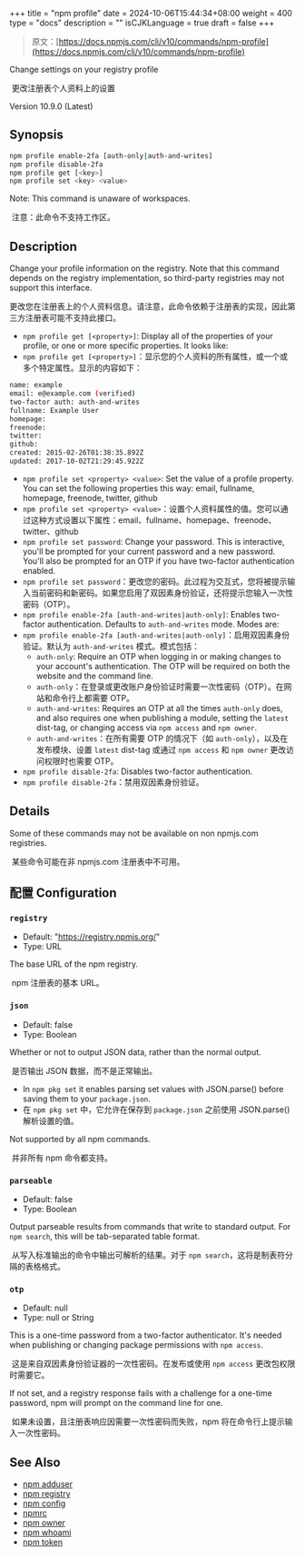 +++
title = "npm profile"
date = 2024-10-06T15:44:34+08:00
weight = 400
type = "docs"
description = ""
isCJKLanguage = true
draft = false
+++

> 原文：[https://docs.npmjs.com/cli/v10/commands/npm-profile](https://docs.npmjs.com/cli/v10/commands/npm-profile)

Change settings on your registry profile

​	更改注册表个人资料上的设置

Version 10.9.0 (Latest)

## Synopsis



```bash
npm profile enable-2fa [auth-only|auth-and-writes]
npm profile disable-2fa
npm profile get [<key>]
npm profile set <key> <value>
```

Note: This command is unaware of workspaces.

​	注意：此命令不支持工作区。

## Description

Change your profile information on the registry. Note that this command depends on the registry implementation, so third-party registries may not support this interface.

​	更改您在注册表上的个人资料信息。请注意，此命令依赖于注册表的实现，因此第三方注册表可能不支持此接口。

- `npm profile get [<property>]`: Display all of the properties of your profile, or one or more specific properties. It looks like:
- `npm profile get [<property>]`：显示您的个人资料的所有属性，或一个或多个特定属性。显示的内容如下：



```bash
name: example
email: e@example.com (verified)
two-factor auth: auth-and-writes
fullname: Example User
homepage:
freenode:
twitter:
github:
created: 2015-02-26T01:38:35.892Z
updated: 2017-10-02T21:29:45.922Z
```

- `npm profile set <property> <value>`: Set the value of a profile property. You can set the following properties this way: email, fullname, homepage, freenode, twitter, github
- `npm profile set <property> <value>`：设置个人资料属性的值。您可以通过这种方式设置以下属性：email、fullname、homepage、freenode、twitter、github
- `npm profile set password`: Change your password. This is interactive, you'll be prompted for your current password and a new password. You'll also be prompted for an OTP if you have two-factor authentication enabled.
- `npm profile set password`：更改您的密码。此过程为交互式，您将被提示输入当前密码和新密码。如果您启用了双因素身份验证，还将提示您输入一次性密码（OTP）。
- `npm profile enable-2fa [auth-and-writes|auth-only]`: Enables two-factor authentication. Defaults to `auth-and-writes` mode. Modes are:
- `npm profile enable-2fa [auth-and-writes|auth-only]`：启用双因素身份验证。默认为 `auth-and-writes` 模式。模式包括：
  - `auth-only`: Require an OTP when logging in or making changes to your account's authentication. The OTP will be required on both the website and the command line.
  - `auth-only`：在登录或更改账户身份验证时需要一次性密码（OTP）。在网站和命令行上都需要 OTP。
  - `auth-and-writes`: Requires an OTP at all the times `auth-only` does, and also requires one when publishing a module, setting the `latest` dist-tag, or changing access via `npm access` and `npm owner`.
  - `auth-and-writes`：在所有需要 OTP 的情况下（如 `auth-only`），以及在发布模块、设置 `latest` dist-tag 或通过 `npm access` 和 `npm owner` 更改访问权限时也需要 OTP。
- `npm profile disable-2fa`: Disables two-factor authentication.
- `npm profile disable-2fa`：禁用双因素身份验证。

## Details

Some of these commands may not be available on non npmjs.com registries.

​	某些命令可能在非 npmjs.com 注册表中不可用。

## 配置 Configuration

### `registry`

- Default: "https://registry.npmjs.org/"
- Type: URL

The base URL of the npm registry.

​	npm 注册表的基本 URL。

### `json`

- Default: false
- Type: Boolean

Whether or not to output JSON data, rather than the normal output.

​	是否输出 JSON 数据，而不是正常输出。

- In `npm pkg set` it enables parsing set values with JSON.parse() before saving them to your `package.json`.
- 在 `npm pkg set` 中，它允许在保存到 `package.json` 之前使用 JSON.parse() 解析设置的值。

Not supported by all npm commands.

​	并非所有 npm 命令都支持。

### `parseable`

- Default: false
- Type: Boolean

Output parseable results from commands that write to standard output. For `npm search`, this will be tab-separated table format.

​	从写入标准输出的命令中输出可解析的结果。对于 `npm search`，这将是制表符分隔的表格格式。

### `otp`

- Default: null
- Type: null or String

This is a one-time password from a two-factor authenticator. It's needed when publishing or changing package permissions with `npm access`.

​	这是来自双因素身份验证器的一次性密码。在发布或使用 `npm access` 更改包权限时需要它。

If not set, and a registry response fails with a challenge for a one-time password, npm will prompt on the command line for one.

​	如果未设置，且注册表响应因需要一次性密码而失败，npm 将在命令行上提示输入一次性密码。

## See Also

- [npm adduser](https://docs.npmjs.com/cli/v10/commands/npm-adduser)
- [npm registry](https://docs.npmjs.com/cli/v10/using-npm/registry)
- [npm config](https://docs.npmjs.com/cli/v10/commands/npm-config)
- [npmrc](https://docs.npmjs.com/cli/v10/configuring-npm/npmrc)
- [npm owner](https://docs.npmjs.com/cli/v10/commands/npm-owner)
- [npm whoami](https://docs.npmjs.com/cli/v10/commands/npm-whoami)
- [npm token](https://docs.npmjs.com/cli/v10/commands/npm-token)